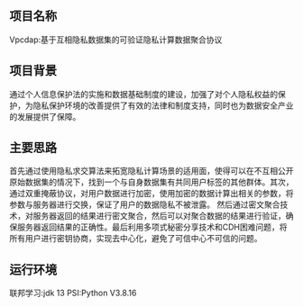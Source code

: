 ## 项目名称

Vpcdap:基于互相隐私数据集的可验证隐私计算数据聚合协议

## 项目背景

通过个人信息保护法的实施和数据基础制度的建设，加强了对个人隐私权益的保护，为隐私保护环境的改善提供了有效的法律和制度支持，同时也为数据安全产业的发展提供了保障。

## 主要思路

首先通过使用隐私求交算法来拓宽隐私计算场景的适用面，使得可以在不互相公开原始数据集的情况下，找到一个与自身数据集有共同用户标签的其他群体。其次，通过双重掩蔽协议，对用户数据进行加密，使用加密的数据计算出相关的参数，将参数与服务器进行交换，保证了用户的数据隐私不被泄露。
然后通过密文聚合技术，对服务器返回的结果进行密文聚合，然后可以对聚合数据的结果进行验证，确保服务器返回结果的正确性。最后利用多项式秘密分享技术和CDH困难问题，将所有用户进行密钥协商，实现去中心化，避免了可信中心不可信的问题。

## 运行环境

联邦学习:jdk 13
PSI:Python V3.8.16


